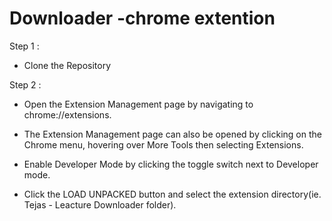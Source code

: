 # Downloader -chrome extention

Step 1 : 
  - Clone the Repository
  
Step 2 :
  - Open the Extension Management page by navigating to chrome://extensions.
  
  - The Extension Management page can also be opened by clicking on the Chrome menu, hovering over More Tools then selecting Extensions.
  
  - Enable Developer Mode by clicking the toggle switch next to Developer mode.
  
  - Click the LOAD UNPACKED button and select the extension directory(ie. Tejas - Leacture Downloader folder).
